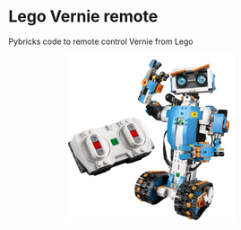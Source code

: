 # Lego Vernie remote
Pybricks code to remote control Vernie from Lego

<center><img src="read-me-image.jpg" width="300"></center>
